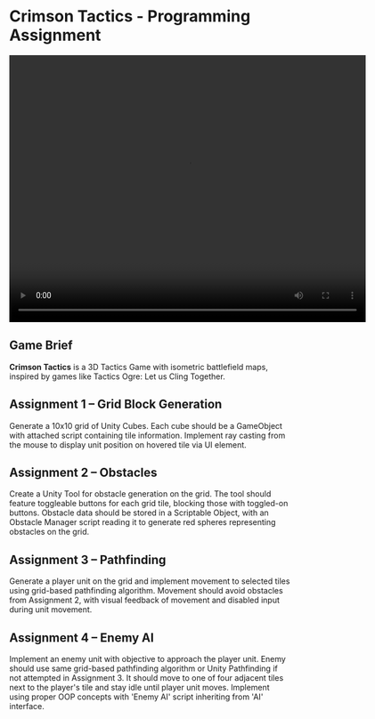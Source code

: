 # Crimson Tactics - Programming Assignment
<video width="640" height="480" controls>
  <source src="/gameplay.mp4" type="video/mp4">
</video>


## Game Brief

**Crimson Tactics** is a 3D Tactics Game with isometric battlefield maps, inspired by games like Tactics Ogre: Let us Cling Together.

## Assignment 1 – Grid Block Generation

Generate a 10x10 grid of Unity Cubes. Each cube should be a GameObject with attached script containing tile information. Implement ray casting from the mouse to display unit position on hovered tile via UI element.

## Assignment 2 – Obstacles

Create a Unity Tool for obstacle generation on the grid. The tool should feature toggleable buttons for each grid tile, blocking those with toggled-on buttons. Obstacle data should be stored in a Scriptable Object, with an Obstacle Manager script reading it to generate red spheres representing obstacles on the grid.

## Assignment 3 – Pathfinding

Generate a player unit on the grid and implement movement to selected tiles using grid-based pathfinding algorithm. Movement should avoid obstacles from Assignment 2, with visual feedback of movement and disabled input during unit movement.

## Assignment 4 – Enemy AI

Implement an enemy unit with objective to approach the player unit. Enemy should use same grid-based pathfinding algorithm or Unity Pathfinding if not attempted in Assignment 3. It should move to one of four adjacent tiles next to the player's tile and stay idle until player unit moves. Implement using proper OOP concepts with 'Enemy AI' script inheriting from 'AI' interface.
